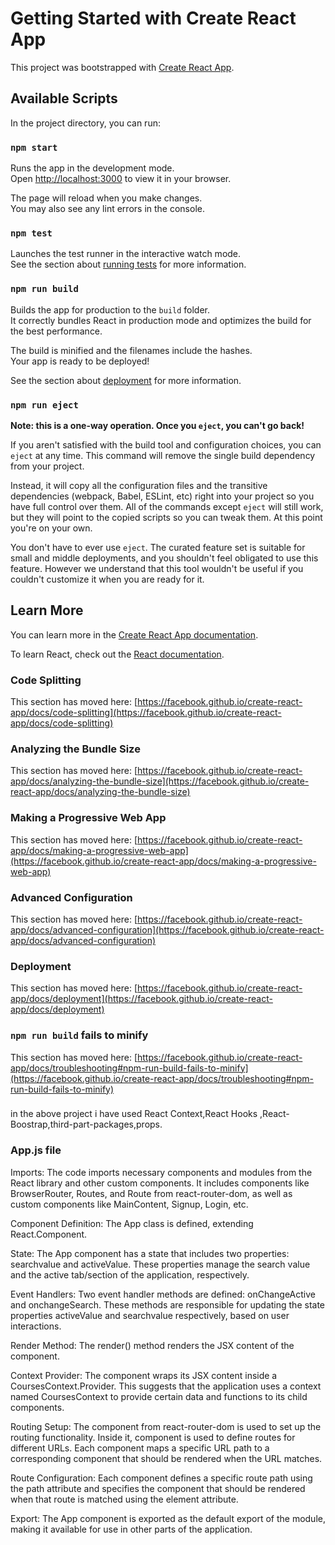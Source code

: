 # Getting Started with Create React App

This project was bootstrapped with [Create React App](https://github.com/facebook/create-react-app).

## Available Scripts

In the project directory, you can run:

### `npm start`

Runs the app in the development mode.\
Open [http://localhost:3000](http://localhost:3000) to view it in your browser.

The page will reload when you make changes.\
You may also see any lint errors in the console.

### `npm test`

Launches the test runner in the interactive watch mode.\
See the section about [running tests](https://facebook.github.io/create-react-app/docs/running-tests) for more information.

### `npm run build`

Builds the app for production to the `build` folder.\
It correctly bundles React in production mode and optimizes the build for the best performance.

The build is minified and the filenames include the hashes.\
Your app is ready to be deployed!

See the section about [deployment](https://facebook.github.io/create-react-app/docs/deployment) for more information.

### `npm run eject`

**Note: this is a one-way operation. Once you `eject`, you can't go back!**

If you aren't satisfied with the build tool and configuration choices, you can `eject` at any time. This command will remove the single build dependency from your project.

Instead, it will copy all the configuration files and the transitive dependencies (webpack, Babel, ESLint, etc) right into your project so you have full control over them. All of the commands except `eject` will still work, but they will point to the copied scripts so you can tweak them. At this point you're on your own.

You don't have to ever use `eject`. The curated feature set is suitable for small and middle deployments, and you shouldn't feel obligated to use this feature. However we understand that this tool wouldn't be useful if you couldn't customize it when you are ready for it.

## Learn More

You can learn more in the [Create React App documentation](https://facebook.github.io/create-react-app/docs/getting-started).

To learn React, check out the [React documentation](https://reactjs.org/).

### Code Splitting

This section has moved here: [https://facebook.github.io/create-react-app/docs/code-splitting](https://facebook.github.io/create-react-app/docs/code-splitting)

### Analyzing the Bundle Size

This section has moved here: [https://facebook.github.io/create-react-app/docs/analyzing-the-bundle-size](https://facebook.github.io/create-react-app/docs/analyzing-the-bundle-size)

### Making a Progressive Web App

This section has moved here: [https://facebook.github.io/create-react-app/docs/making-a-progressive-web-app](https://facebook.github.io/create-react-app/docs/making-a-progressive-web-app)

### Advanced Configuration

This section has moved here: [https://facebook.github.io/create-react-app/docs/advanced-configuration](https://facebook.github.io/create-react-app/docs/advanced-configuration)

### Deployment

This section has moved here: [https://facebook.github.io/create-react-app/docs/deployment](https://facebook.github.io/create-react-app/docs/deployment)

### `npm run build` fails to minify

This section has moved here: [https://facebook.github.io/create-react-app/docs/troubleshooting#npm-run-build-fails-to-minify](https://facebook.github.io/create-react-app/docs/troubleshooting#npm-run-build-fails-to-minify)

###

in the above project i have used React Context,React Hooks ,React-Boostrap,third-part-packages,props.
### App.js file
Imports: The code imports necessary components and modules from the React library and other custom components. It includes components like BrowserRouter, Routes, and Route from react-router-dom, as well as custom components like MainContent, Signup, Login, etc.

Component Definition: The App class is defined, extending React.Component.

State: The App component has a state that includes two properties: searchvalue and activeValue. These properties manage the search value and the active tab/section of the application, respectively.

Event Handlers: Two event handler methods are defined: onChangeActive and onchangeSearch. These methods are responsible for updating the state properties activeValue and searchvalue respectively, based on user interactions.

Render Method: The render() method renders the JSX content of the component.

Context Provider: The component wraps its JSX content inside a CoursesContext.Provider. This suggests that the application uses a context named CoursesContext to provide certain data and functions to its child components.

Routing Setup: The <BrowserRouter> component from react-router-dom is used to set up the routing functionality. Inside it, <Routes> component is used to define routes for different URLs. Each <Route> component maps a specific URL path to a corresponding component that should be rendered when the URL matches.

Route Configuration: Each <Route> component defines a specific route path using the path attribute and specifies the component that should be rendered when that route is matched using the element attribute.

Export: The App component is exported as the default export of the module, making it available for use in other parts of the application.
### 

















